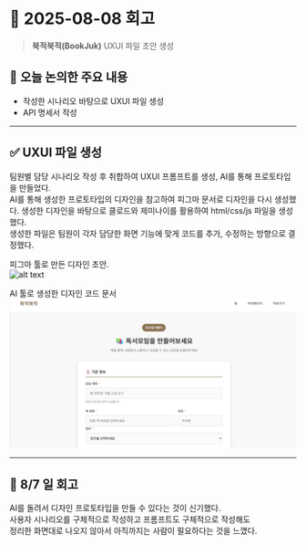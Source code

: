 # 📅 2025-08-08 회고

> **북적북적(BookJuk)** UXUI 파일 초안 생성

## 🧭 오늘 논의한 주요 내용

* 작성한 시나리오 바탕으로 UXUI 파일 생성
* API 명세서 작성

---

## ✅ UXUI 파일 생성
팀원별 담당 시나리오 작성 후 취합하여 UXUI 프롬프트를 생성, AI를 통해 프로토타입을 만들었다.   
AI를 통해 생성한 프로토타입의 디자인을 참고하여 피그마 문서로 디자인을 다시 생성했다.
생성한 디자인을 바탕으로 클로드와 제미나이를 활용하여 html/css/js 파일을 생성했다.   
생성한 파일은 팀원이 각자 담당한 화면 기능에 맞게 코드를 추가, 수정하는 방향으로 결정했다.   

피그마 툴로 만든 디자인 초안.   
![alt text](<# index.png>)  

AI 툴로 생성한 디자인 코드 문서   
![alt text](image.png)

---

## 💭 8/7 일 회고
AI를 돌려서 디자인 프로토타입을 만들 수 있다는 것이 신기했다.   
사용자 시나리오를 구체적으로 작성하고 프롬프트도 구체적으로 작성해도   
정리한 화면대로 나오지 않아서 아직까지는 사람이 필요하다는 것을 느꼈다.
